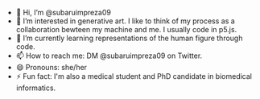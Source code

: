 - 👋 Hi, I’m @subaruimpreza09
- 👀 I’m interested in generative art. I like to think of my process as a collaboration bewteen my machine and me. I usually code in p5.js.
- 🌱 I’m currently learning representations of the human figure through code.
- 📫 How to reach me: DM @subaruimpreza09 on Twitter.
- 😄 Pronouns: she/her
- ⚡ Fun fact: I'm also a medical student and PhD candidate in biomedical informatics.

<!---
subaruimpreza09/subaruimpreza09 is a ✨ special ✨ repository because its `README.md` (this file) appears on your GitHub profile.
You can click the Preview link to take a look at your changes.
--->

